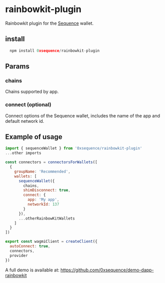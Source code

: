 # rainbowkit-plugin
Rainbowkit plugin for the [Sequence](https://sequence.xyz/) wallet.

## install

```js
  npm install 0xsequence/rainbowkit-plugin
```

## Params
### chains
Chains supported by app.

### connect (optional)
Connect options of the Sequence wallet, includes the name of the app and default network id.

## Example of usage

```js
import { sequenceWallet } from '0xsequence/rainbowkit-plugin'
...other imports

const connectors = connectorsForWallets([
  {
    groupName: 'Recommended',
    wallets: [
      sequenceWallet({
        chains,
        shimDisconnect: true,
        connect: {
          app: 'My app',
          networkId: 137
        }
      }),
      ...otherRainbowKitWallets
    ]
  }
])

export const wagmiClient = createClient({
  autoConnect: true,
  connectors,
  provider
})
```

A full demo is available at: https://github.com/0xsequence/demo-dapp-rainbowkit
